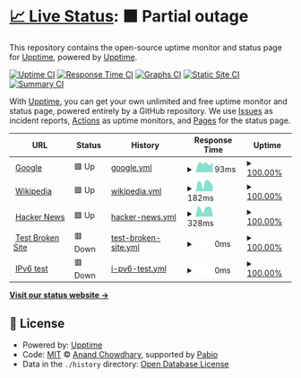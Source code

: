 # [📈 Live Status](https://upptime.github.io/upptime): <!--live status--> **🟧 Partial outage**

This repository contains the open-source uptime monitor and status page for [Upptime](https://upptime.js.org), powered by [Upptime](https://github.com/upptime/upptime).

[![Uptime CI](https://github.com/EtvsKyg974/-upptime-personal-/workflows/Uptime%20CI/badge.svg)](https://github.com/EtvsKyg974/-upptime-personal-/actions?query=workflow%3A%22Uptime+CI%22)
[![Response Time CI](https://github.com/EtvsKyg974/-upptime-personal-/workflows/Response%20Time%20CI/badge.svg)](https://github.com/EtvsKyg974/-upptime-personal-/actions?query=workflow%3A%22Response+Time+CI%22)
[![Graphs CI](https://github.com/EtvsKyg974/-upptime-personal-/workflows/Graphs%20CI/badge.svg)](https://github.com/EtvsKyg974/-upptime-personal-/actions?query=workflow%3A%22Graphs+CI%22)
[![Static Site CI](https://github.com/EtvsKyg974/-upptime-personal-/workflows/Static%20Site%20CI/badge.svg)](https://github.com/EtvsKyg974/-upptime-personal-/actions?query=workflow%3A%22Static+Site+CI%22)
[![Summary CI](https://github.com/EtvsKyg974/-upptime-personal-/workflows/Summary%20CI/badge.svg)](https://github.com/EtvsKyg974/-upptime-personal-/actions?query=workflow%3A%22Summary+CI%22)

With [Upptime](https://upptime.js.org), you can get your own unlimited and free uptime monitor and status page, powered entirely by a GitHub repository. We use [Issues](https://github.com/upptime/upptime/issues) as incident reports, [Actions](https://github.com/EtvsKyg974/-upptime-personal-/actions) as uptime monitors, and [Pages](https://upptime.github.io/upptime) for the status page.

<!--start: status pages-->
<!-- This summary is generated by Upptime (https://github.com/upptime/upptime) -->
<!-- Do not edit this manually, your changes will be overwritten -->
<!-- prettier-ignore -->
| URL | Status | History | Response Time | Uptime |
| --- | ------ | ------- | ------------- | ------ |
| <img alt="" src="https://icons.duckduckgo.com/ip3/www.google.com.ico" height="13"> [Google](https://www.google.com) | 🟩 Up | [google.yml](https://github.com/EtvsKyg974/-upptime-personal-/commits/HEAD/history/google.yml) | <details><summary><img alt="Response time graph" src="./graphs/google/response-time-week.png" height="20"> 93ms</summary><br><a href="https://EtvsKyg974.github.io/-upptime-personal-/history/google"><img alt="Response time 101" src="https://img.shields.io/endpoint?url=https%3A%2F%2Fraw.githubusercontent.com%2FEtvsKyg974%2F-upptime-personal-%2FHEAD%2Fapi%2Fgoogle%2Fresponse-time.json"></a><br><a href="https://EtvsKyg974.github.io/-upptime-personal-/history/google"><img alt="24-hour response time 105" src="https://img.shields.io/endpoint?url=https%3A%2F%2Fraw.githubusercontent.com%2FEtvsKyg974%2F-upptime-personal-%2FHEAD%2Fapi%2Fgoogle%2Fresponse-time-day.json"></a><br><a href="https://EtvsKyg974.github.io/-upptime-personal-/history/google"><img alt="7-day response time 93" src="https://img.shields.io/endpoint?url=https%3A%2F%2Fraw.githubusercontent.com%2FEtvsKyg974%2F-upptime-personal-%2FHEAD%2Fapi%2Fgoogle%2Fresponse-time-week.json"></a><br><a href="https://EtvsKyg974.github.io/-upptime-personal-/history/google"><img alt="30-day response time 108" src="https://img.shields.io/endpoint?url=https%3A%2F%2Fraw.githubusercontent.com%2FEtvsKyg974%2F-upptime-personal-%2FHEAD%2Fapi%2Fgoogle%2Fresponse-time-month.json"></a><br><a href="https://EtvsKyg974.github.io/-upptime-personal-/history/google"><img alt="1-year response time 101" src="https://img.shields.io/endpoint?url=https%3A%2F%2Fraw.githubusercontent.com%2FEtvsKyg974%2F-upptime-personal-%2FHEAD%2Fapi%2Fgoogle%2Fresponse-time-year.json"></a></details> | <details><summary><a href="https://EtvsKyg974.github.io/-upptime-personal-/history/google">100.00%</a></summary><a href="https://EtvsKyg974.github.io/-upptime-personal-/history/google"><img alt="All-time uptime 100.00%" src="https://img.shields.io/endpoint?url=https%3A%2F%2Fraw.githubusercontent.com%2FEtvsKyg974%2F-upptime-personal-%2FHEAD%2Fapi%2Fgoogle%2Fuptime.json"></a><br><a href="https://EtvsKyg974.github.io/-upptime-personal-/history/google"><img alt="24-hour uptime 100.00%" src="https://img.shields.io/endpoint?url=https%3A%2F%2Fraw.githubusercontent.com%2FEtvsKyg974%2F-upptime-personal-%2FHEAD%2Fapi%2Fgoogle%2Fuptime-day.json"></a><br><a href="https://EtvsKyg974.github.io/-upptime-personal-/history/google"><img alt="7-day uptime 100.00%" src="https://img.shields.io/endpoint?url=https%3A%2F%2Fraw.githubusercontent.com%2FEtvsKyg974%2F-upptime-personal-%2FHEAD%2Fapi%2Fgoogle%2Fuptime-week.json"></a><br><a href="https://EtvsKyg974.github.io/-upptime-personal-/history/google"><img alt="30-day uptime 100.00%" src="https://img.shields.io/endpoint?url=https%3A%2F%2Fraw.githubusercontent.com%2FEtvsKyg974%2F-upptime-personal-%2FHEAD%2Fapi%2Fgoogle%2Fuptime-month.json"></a><br><a href="https://EtvsKyg974.github.io/-upptime-personal-/history/google"><img alt="1-year uptime 100.00%" src="https://img.shields.io/endpoint?url=https%3A%2F%2Fraw.githubusercontent.com%2FEtvsKyg974%2F-upptime-personal-%2FHEAD%2Fapi%2Fgoogle%2Fuptime-year.json"></a></details>
| <img alt="" src="https://icons.duckduckgo.com/ip3/en.wikipedia.org.ico" height="13"> [Wikipedia](https://en.wikipedia.org) | 🟩 Up | [wikipedia.yml](https://github.com/EtvsKyg974/-upptime-personal-/commits/HEAD/history/wikipedia.yml) | <details><summary><img alt="Response time graph" src="./graphs/wikipedia/response-time-week.png" height="20"> 182ms</summary><br><a href="https://EtvsKyg974.github.io/-upptime-personal-/history/wikipedia"><img alt="Response time 213" src="https://img.shields.io/endpoint?url=https%3A%2F%2Fraw.githubusercontent.com%2FEtvsKyg974%2F-upptime-personal-%2FHEAD%2Fapi%2Fwikipedia%2Fresponse-time.json"></a><br><a href="https://EtvsKyg974.github.io/-upptime-personal-/history/wikipedia"><img alt="24-hour response time 123" src="https://img.shields.io/endpoint?url=https%3A%2F%2Fraw.githubusercontent.com%2FEtvsKyg974%2F-upptime-personal-%2FHEAD%2Fapi%2Fwikipedia%2Fresponse-time-day.json"></a><br><a href="https://EtvsKyg974.github.io/-upptime-personal-/history/wikipedia"><img alt="7-day response time 182" src="https://img.shields.io/endpoint?url=https%3A%2F%2Fraw.githubusercontent.com%2FEtvsKyg974%2F-upptime-personal-%2FHEAD%2Fapi%2Fwikipedia%2Fresponse-time-week.json"></a><br><a href="https://EtvsKyg974.github.io/-upptime-personal-/history/wikipedia"><img alt="30-day response time 212" src="https://img.shields.io/endpoint?url=https%3A%2F%2Fraw.githubusercontent.com%2FEtvsKyg974%2F-upptime-personal-%2FHEAD%2Fapi%2Fwikipedia%2Fresponse-time-month.json"></a><br><a href="https://EtvsKyg974.github.io/-upptime-personal-/history/wikipedia"><img alt="1-year response time 213" src="https://img.shields.io/endpoint?url=https%3A%2F%2Fraw.githubusercontent.com%2FEtvsKyg974%2F-upptime-personal-%2FHEAD%2Fapi%2Fwikipedia%2Fresponse-time-year.json"></a></details> | <details><summary><a href="https://EtvsKyg974.github.io/-upptime-personal-/history/wikipedia">100.00%</a></summary><a href="https://EtvsKyg974.github.io/-upptime-personal-/history/wikipedia"><img alt="All-time uptime 100.00%" src="https://img.shields.io/endpoint?url=https%3A%2F%2Fraw.githubusercontent.com%2FEtvsKyg974%2F-upptime-personal-%2FHEAD%2Fapi%2Fwikipedia%2Fuptime.json"></a><br><a href="https://EtvsKyg974.github.io/-upptime-personal-/history/wikipedia"><img alt="24-hour uptime 100.00%" src="https://img.shields.io/endpoint?url=https%3A%2F%2Fraw.githubusercontent.com%2FEtvsKyg974%2F-upptime-personal-%2FHEAD%2Fapi%2Fwikipedia%2Fuptime-day.json"></a><br><a href="https://EtvsKyg974.github.io/-upptime-personal-/history/wikipedia"><img alt="7-day uptime 100.00%" src="https://img.shields.io/endpoint?url=https%3A%2F%2Fraw.githubusercontent.com%2FEtvsKyg974%2F-upptime-personal-%2FHEAD%2Fapi%2Fwikipedia%2Fuptime-week.json"></a><br><a href="https://EtvsKyg974.github.io/-upptime-personal-/history/wikipedia"><img alt="30-day uptime 100.00%" src="https://img.shields.io/endpoint?url=https%3A%2F%2Fraw.githubusercontent.com%2FEtvsKyg974%2F-upptime-personal-%2FHEAD%2Fapi%2Fwikipedia%2Fuptime-month.json"></a><br><a href="https://EtvsKyg974.github.io/-upptime-personal-/history/wikipedia"><img alt="1-year uptime 100.00%" src="https://img.shields.io/endpoint?url=https%3A%2F%2Fraw.githubusercontent.com%2FEtvsKyg974%2F-upptime-personal-%2FHEAD%2Fapi%2Fwikipedia%2Fuptime-year.json"></a></details>
| <img alt="" src="https://icons.duckduckgo.com/ip3/news.ycombinator.com.ico" height="13"> [Hacker News](https://news.ycombinator.com) | 🟩 Up | [hacker-news.yml](https://github.com/EtvsKyg974/-upptime-personal-/commits/HEAD/history/hacker-news.yml) | <details><summary><img alt="Response time graph" src="./graphs/hacker-news/response-time-week.png" height="20"> 328ms</summary><br><a href="https://EtvsKyg974.github.io/-upptime-personal-/history/hacker-news"><img alt="Response time 331" src="https://img.shields.io/endpoint?url=https%3A%2F%2Fraw.githubusercontent.com%2FEtvsKyg974%2F-upptime-personal-%2FHEAD%2Fapi%2Fhacker-news%2Fresponse-time.json"></a><br><a href="https://EtvsKyg974.github.io/-upptime-personal-/history/hacker-news"><img alt="24-hour response time 129" src="https://img.shields.io/endpoint?url=https%3A%2F%2Fraw.githubusercontent.com%2FEtvsKyg974%2F-upptime-personal-%2FHEAD%2Fapi%2Fhacker-news%2Fresponse-time-day.json"></a><br><a href="https://EtvsKyg974.github.io/-upptime-personal-/history/hacker-news"><img alt="7-day response time 328" src="https://img.shields.io/endpoint?url=https%3A%2F%2Fraw.githubusercontent.com%2FEtvsKyg974%2F-upptime-personal-%2FHEAD%2Fapi%2Fhacker-news%2Fresponse-time-week.json"></a><br><a href="https://EtvsKyg974.github.io/-upptime-personal-/history/hacker-news"><img alt="30-day response time 318" src="https://img.shields.io/endpoint?url=https%3A%2F%2Fraw.githubusercontent.com%2FEtvsKyg974%2F-upptime-personal-%2FHEAD%2Fapi%2Fhacker-news%2Fresponse-time-month.json"></a><br><a href="https://EtvsKyg974.github.io/-upptime-personal-/history/hacker-news"><img alt="1-year response time 331" src="https://img.shields.io/endpoint?url=https%3A%2F%2Fraw.githubusercontent.com%2FEtvsKyg974%2F-upptime-personal-%2FHEAD%2Fapi%2Fhacker-news%2Fresponse-time-year.json"></a></details> | <details><summary><a href="https://EtvsKyg974.github.io/-upptime-personal-/history/hacker-news">100.00%</a></summary><a href="https://EtvsKyg974.github.io/-upptime-personal-/history/hacker-news"><img alt="All-time uptime 100.00%" src="https://img.shields.io/endpoint?url=https%3A%2F%2Fraw.githubusercontent.com%2FEtvsKyg974%2F-upptime-personal-%2FHEAD%2Fapi%2Fhacker-news%2Fuptime.json"></a><br><a href="https://EtvsKyg974.github.io/-upptime-personal-/history/hacker-news"><img alt="24-hour uptime 100.00%" src="https://img.shields.io/endpoint?url=https%3A%2F%2Fraw.githubusercontent.com%2FEtvsKyg974%2F-upptime-personal-%2FHEAD%2Fapi%2Fhacker-news%2Fuptime-day.json"></a><br><a href="https://EtvsKyg974.github.io/-upptime-personal-/history/hacker-news"><img alt="7-day uptime 100.00%" src="https://img.shields.io/endpoint?url=https%3A%2F%2Fraw.githubusercontent.com%2FEtvsKyg974%2F-upptime-personal-%2FHEAD%2Fapi%2Fhacker-news%2Fuptime-week.json"></a><br><a href="https://EtvsKyg974.github.io/-upptime-personal-/history/hacker-news"><img alt="30-day uptime 99.93%" src="https://img.shields.io/endpoint?url=https%3A%2F%2Fraw.githubusercontent.com%2FEtvsKyg974%2F-upptime-personal-%2FHEAD%2Fapi%2Fhacker-news%2Fuptime-month.json"></a><br><a href="https://EtvsKyg974.github.io/-upptime-personal-/history/hacker-news"><img alt="1-year uptime 99.99%" src="https://img.shields.io/endpoint?url=https%3A%2F%2Fraw.githubusercontent.com%2FEtvsKyg974%2F-upptime-personal-%2FHEAD%2Fapi%2Fhacker-news%2Fuptime-year.json"></a></details>
| <img alt="" src="https://icons.duckduckgo.com/ip3/thissitedoesnotexist.koj.co.ico" height="13"> [Test Broken Site](https://thissitedoesnotexist.koj.co) | 🟥 Down | [test-broken-site.yml](https://github.com/EtvsKyg974/-upptime-personal-/commits/HEAD/history/test-broken-site.yml) | <details><summary><img alt="Response time graph" src="./graphs/test-broken-site/response-time-week.png" height="20"> 0ms</summary><br><a href="https://EtvsKyg974.github.io/-upptime-personal-/history/test-broken-site"><img alt="Response time 0" src="https://img.shields.io/endpoint?url=https%3A%2F%2Fraw.githubusercontent.com%2FEtvsKyg974%2F-upptime-personal-%2FHEAD%2Fapi%2Ftest-broken-site%2Fresponse-time.json"></a><br><a href="https://EtvsKyg974.github.io/-upptime-personal-/history/test-broken-site"><img alt="24-hour response time 0" src="https://img.shields.io/endpoint?url=https%3A%2F%2Fraw.githubusercontent.com%2FEtvsKyg974%2F-upptime-personal-%2FHEAD%2Fapi%2Ftest-broken-site%2Fresponse-time-day.json"></a><br><a href="https://EtvsKyg974.github.io/-upptime-personal-/history/test-broken-site"><img alt="7-day response time 0" src="https://img.shields.io/endpoint?url=https%3A%2F%2Fraw.githubusercontent.com%2FEtvsKyg974%2F-upptime-personal-%2FHEAD%2Fapi%2Ftest-broken-site%2Fresponse-time-week.json"></a><br><a href="https://EtvsKyg974.github.io/-upptime-personal-/history/test-broken-site"><img alt="30-day response time 0" src="https://img.shields.io/endpoint?url=https%3A%2F%2Fraw.githubusercontent.com%2FEtvsKyg974%2F-upptime-personal-%2FHEAD%2Fapi%2Ftest-broken-site%2Fresponse-time-month.json"></a><br><a href="https://EtvsKyg974.github.io/-upptime-personal-/history/test-broken-site"><img alt="1-year response time 0" src="https://img.shields.io/endpoint?url=https%3A%2F%2Fraw.githubusercontent.com%2FEtvsKyg974%2F-upptime-personal-%2FHEAD%2Fapi%2Ftest-broken-site%2Fresponse-time-year.json"></a></details> | <details><summary><a href="https://EtvsKyg974.github.io/-upptime-personal-/history/test-broken-site">100.00%</a></summary><a href="https://EtvsKyg974.github.io/-upptime-personal-/history/test-broken-site"><img alt="All-time uptime 100.00%" src="https://img.shields.io/endpoint?url=https%3A%2F%2Fraw.githubusercontent.com%2FEtvsKyg974%2F-upptime-personal-%2FHEAD%2Fapi%2Ftest-broken-site%2Fuptime.json"></a><br><a href="https://EtvsKyg974.github.io/-upptime-personal-/history/test-broken-site"><img alt="24-hour uptime 100.00%" src="https://img.shields.io/endpoint?url=https%3A%2F%2Fraw.githubusercontent.com%2FEtvsKyg974%2F-upptime-personal-%2FHEAD%2Fapi%2Ftest-broken-site%2Fuptime-day.json"></a><br><a href="https://EtvsKyg974.github.io/-upptime-personal-/history/test-broken-site"><img alt="7-day uptime 100.00%" src="https://img.shields.io/endpoint?url=https%3A%2F%2Fraw.githubusercontent.com%2FEtvsKyg974%2F-upptime-personal-%2FHEAD%2Fapi%2Ftest-broken-site%2Fuptime-week.json"></a><br><a href="https://EtvsKyg974.github.io/-upptime-personal-/history/test-broken-site"><img alt="30-day uptime 100.00%" src="https://img.shields.io/endpoint?url=https%3A%2F%2Fraw.githubusercontent.com%2FEtvsKyg974%2F-upptime-personal-%2FHEAD%2Fapi%2Ftest-broken-site%2Fuptime-month.json"></a><br><a href="https://EtvsKyg974.github.io/-upptime-personal-/history/test-broken-site"><img alt="1-year uptime 100.00%" src="https://img.shields.io/endpoint?url=https%3A%2F%2Fraw.githubusercontent.com%2FEtvsKyg974%2F-upptime-personal-%2FHEAD%2Fapi%2Ftest-broken-site%2Fuptime-year.json"></a></details>
| <img alt="" src="https://icons.duckduckgo.com/ip3/null.ico" height="13"> [IPv6 test](forwardemail.net) | 🟥 Down | [i-pv6-test.yml](https://github.com/EtvsKyg974/-upptime-personal-/commits/HEAD/history/i-pv6-test.yml) | <details><summary><img alt="Response time graph" src="./graphs/i-pv6-test/response-time-week.png" height="20"> 0ms</summary><br><a href="https://EtvsKyg974.github.io/-upptime-personal-/history/i-pv6-test"><img alt="Response time 0" src="https://img.shields.io/endpoint?url=https%3A%2F%2Fraw.githubusercontent.com%2FEtvsKyg974%2F-upptime-personal-%2FHEAD%2Fapi%2Fi-pv6-test%2Fresponse-time.json"></a><br><a href="https://EtvsKyg974.github.io/-upptime-personal-/history/i-pv6-test"><img alt="24-hour response time 0" src="https://img.shields.io/endpoint?url=https%3A%2F%2Fraw.githubusercontent.com%2FEtvsKyg974%2F-upptime-personal-%2FHEAD%2Fapi%2Fi-pv6-test%2Fresponse-time-day.json"></a><br><a href="https://EtvsKyg974.github.io/-upptime-personal-/history/i-pv6-test"><img alt="7-day response time 0" src="https://img.shields.io/endpoint?url=https%3A%2F%2Fraw.githubusercontent.com%2FEtvsKyg974%2F-upptime-personal-%2FHEAD%2Fapi%2Fi-pv6-test%2Fresponse-time-week.json"></a><br><a href="https://EtvsKyg974.github.io/-upptime-personal-/history/i-pv6-test"><img alt="30-day response time 0" src="https://img.shields.io/endpoint?url=https%3A%2F%2Fraw.githubusercontent.com%2FEtvsKyg974%2F-upptime-personal-%2FHEAD%2Fapi%2Fi-pv6-test%2Fresponse-time-month.json"></a><br><a href="https://EtvsKyg974.github.io/-upptime-personal-/history/i-pv6-test"><img alt="1-year response time 0" src="https://img.shields.io/endpoint?url=https%3A%2F%2Fraw.githubusercontent.com%2FEtvsKyg974%2F-upptime-personal-%2FHEAD%2Fapi%2Fi-pv6-test%2Fresponse-time-year.json"></a></details> | <details><summary><a href="https://EtvsKyg974.github.io/-upptime-personal-/history/i-pv6-test">100.00%</a></summary><a href="https://EtvsKyg974.github.io/-upptime-personal-/history/i-pv6-test"><img alt="All-time uptime 100.00%" src="https://img.shields.io/endpoint?url=https%3A%2F%2Fraw.githubusercontent.com%2FEtvsKyg974%2F-upptime-personal-%2FHEAD%2Fapi%2Fi-pv6-test%2Fuptime.json"></a><br><a href="https://EtvsKyg974.github.io/-upptime-personal-/history/i-pv6-test"><img alt="24-hour uptime 100.00%" src="https://img.shields.io/endpoint?url=https%3A%2F%2Fraw.githubusercontent.com%2FEtvsKyg974%2F-upptime-personal-%2FHEAD%2Fapi%2Fi-pv6-test%2Fuptime-day.json"></a><br><a href="https://EtvsKyg974.github.io/-upptime-personal-/history/i-pv6-test"><img alt="7-day uptime 100.00%" src="https://img.shields.io/endpoint?url=https%3A%2F%2Fraw.githubusercontent.com%2FEtvsKyg974%2F-upptime-personal-%2FHEAD%2Fapi%2Fi-pv6-test%2Fuptime-week.json"></a><br><a href="https://EtvsKyg974.github.io/-upptime-personal-/history/i-pv6-test"><img alt="30-day uptime 100.00%" src="https://img.shields.io/endpoint?url=https%3A%2F%2Fraw.githubusercontent.com%2FEtvsKyg974%2F-upptime-personal-%2FHEAD%2Fapi%2Fi-pv6-test%2Fuptime-month.json"></a><br><a href="https://EtvsKyg974.github.io/-upptime-personal-/history/i-pv6-test"><img alt="1-year uptime 100.00%" src="https://img.shields.io/endpoint?url=https%3A%2F%2Fraw.githubusercontent.com%2FEtvsKyg974%2F-upptime-personal-%2FHEAD%2Fapi%2Fi-pv6-test%2Fuptime-year.json"></a></details>

<!--end: status pages-->

[**Visit our status website →**](https://upptime.github.io/upptime)

## 📄 License

- Powered by: [Upptime](https://github.com/upptime/upptime)
- Code: [MIT](./LICENSE) © [Anand Chowdhary](https://anandchowdhary.com), supported by [Pabio](https://pabio.com)
- Data in the `./history` directory: [Open Database License](https://opendatacommons.org/licenses/odbl/1-0/)
